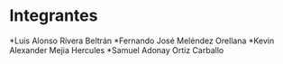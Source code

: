 # Integrantes
*Luis Alonso Rivera Beltrán 
*Fernando José Meléndez Orellana 
*Kevin Alexander Mejia Hercules 
*Samuel Adonay Ortiz Carballo
